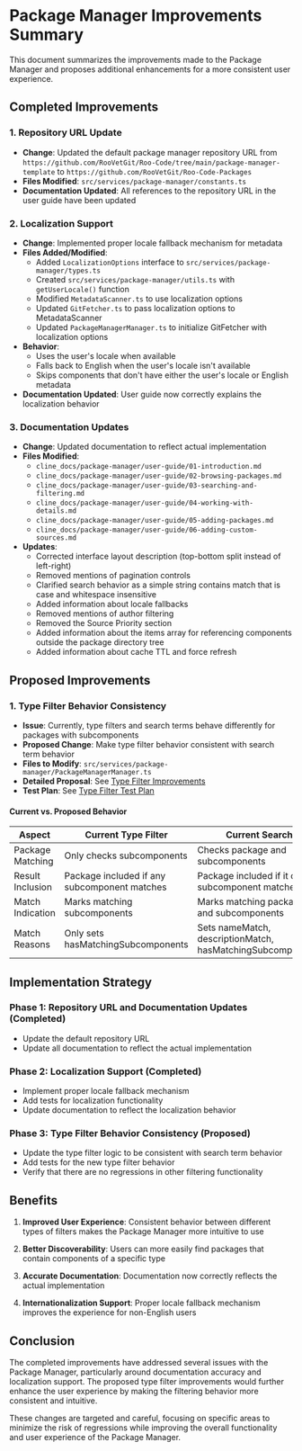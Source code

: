 # Package Manager Improvements Summary

This document summarizes the improvements made to the Package Manager and proposes additional enhancements for a more consistent user experience.

## Completed Improvements

### 1. Repository URL Update

- **Change**: Updated the default package manager repository URL from `https://github.com/RooVetGit/Roo-Code/tree/main/package-manager-template` to `https://github.com/RooVetGit/Roo-Code-Packages`
- **Files Modified**: `src/services/package-manager/constants.ts`
- **Documentation Updated**: All references to the repository URL in the user guide have been updated

### 2. Localization Support

- **Change**: Implemented proper locale fallback mechanism for metadata
- **Files Added/Modified**:
    - Added `LocalizationOptions` interface to `src/services/package-manager/types.ts`
    - Created `src/services/package-manager/utils.ts` with `getUserLocale()` function
    - Modified `MetadataScanner.ts` to use localization options
    - Updated `GitFetcher.ts` to pass localization options to MetadataScanner
    - Updated `PackageManagerManager.ts` to initialize GitFetcher with localization options
- **Behavior**:
    - Uses the user's locale when available
    - Falls back to English when the user's locale isn't available
    - Skips components that don't have either the user's locale or English metadata
- **Documentation Updated**: User guide now correctly explains the localization behavior

### 3. Documentation Updates

- **Change**: Updated documentation to reflect actual implementation
- **Files Modified**:
    - `cline_docs/package-manager/user-guide/01-introduction.md`
    - `cline_docs/package-manager/user-guide/02-browsing-packages.md`
    - `cline_docs/package-manager/user-guide/03-searching-and-filtering.md`
    - `cline_docs/package-manager/user-guide/04-working-with-details.md`
    - `cline_docs/package-manager/user-guide/05-adding-packages.md`
    - `cline_docs/package-manager/user-guide/06-adding-custom-sources.md`
- **Updates**:
    - Corrected interface layout description (top-bottom split instead of left-right)
    - Removed mentions of pagination controls
    - Clarified search behavior as a simple string contains match that is case and whitespace insensitive
    - Added information about locale fallbacks
    - Removed mentions of author filtering
    - Removed the Source Priority section
    - Added information about the items array for referencing components outside the package directory tree
    - Added information about cache TTL and force refresh

## Proposed Improvements

### 1. Type Filter Behavior Consistency

- **Issue**: Currently, type filters and search terms behave differently for packages with subcomponents
- **Proposed Change**: Make type filter behavior consistent with search term behavior
- **Files to Modify**: `src/services/package-manager/PackageManagerManager.ts`
- **Detailed Proposal**: See [Type Filter Improvements](./type-filter-improvements.md)
- **Test Plan**: See [Type Filter Test Plan](./type-filter-test-plan.md)

#### Current vs. Proposed Behavior

| Aspect           | Current Type Filter                          | Current Search                                             | Proposed Type Filter                               |
| ---------------- | -------------------------------------------- | ---------------------------------------------------------- | -------------------------------------------------- |
| Package Matching | Only checks subcomponents                    | Checks package and subcomponents                           | Checks package and subcomponents                   |
| Result Inclusion | Package included if any subcomponent matches | Package included if it or any subcomponent matches         | Package included if it or any subcomponent matches |
| Match Indication | Marks matching subcomponents                 | Marks matching package and subcomponents                   | Marks matching package and subcomponents           |
| Match Reasons    | Only sets hasMatchingSubcomponents           | Sets nameMatch, descriptionMatch, hasMatchingSubcomponents | Sets typeMatch, hasMatchingSubcomponents           |

## Implementation Strategy

### Phase 1: Repository URL and Documentation Updates (Completed)

- Update the default repository URL
- Update all documentation to reflect the actual implementation

### Phase 2: Localization Support (Completed)

- Implement proper locale fallback mechanism
- Add tests for localization functionality
- Update documentation to reflect the localization behavior

### Phase 3: Type Filter Behavior Consistency (Proposed)

- Update the type filter logic to be consistent with search term behavior
- Add tests for the new type filter behavior
- Verify that there are no regressions in other filtering functionality

## Benefits

1. **Improved User Experience**: Consistent behavior between different types of filters makes the Package Manager more intuitive to use

2. **Better Discoverability**: Users can more easily find packages that contain components of a specific type

3. **Accurate Documentation**: Documentation now correctly reflects the actual implementation

4. **Internationalization Support**: Proper locale fallback mechanism improves the experience for non-English users

## Conclusion

The completed improvements have addressed several issues with the Package Manager, particularly around documentation accuracy and localization support. The proposed type filter improvements would further enhance the user experience by making the filtering behavior more consistent and intuitive.

These changes are targeted and careful, focusing on specific areas to minimize the risk of regressions while improving the overall functionality and user experience of the Package Manager.
